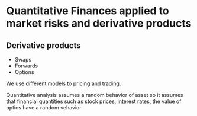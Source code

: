 # Quantitative Finances applied to market risks and derivative products

## Derivative products 
* Swaps
* Forwards
* Options

We use different models to pricing and trading.

Quantitative analysis assumes a random behavior of asset so it assumes that financial quantities such as stock prices, interest rates, the value of optios have a random vehavior
